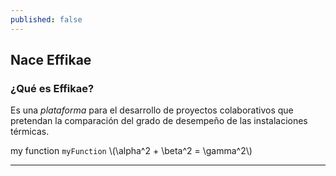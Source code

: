 ```yaml
---
published: false
---
```


## Nace Effikae
### ¿Qué es Effikae?

Es una *plataforma* para el desarrollo de proyectos colaborativos que pretendan la comparación del grado de desempeño de las instalaciones térmicas. 

my function `myFunction`
\\(\alpha^2 + \beta^2 = \gamma^2\\) 

****